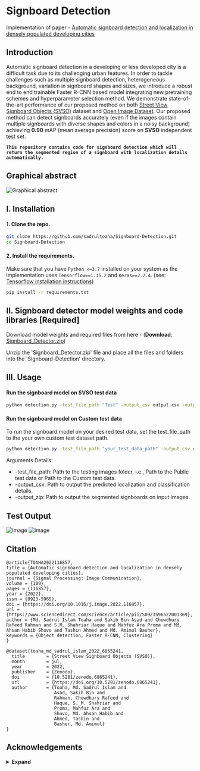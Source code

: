 # Signboard Detection 
Implementation of paper - [Automatic signboard detection and localization in densely populated developing cities](https://www.sciencedirect.com/science/article/abs/pii/S0923596522001369#preview-section-references)

## Introduction

Automatic signboard detection in a developing or less developed city is a difficult task due to its challenging urban features. In order to tackle challenges such as multiple signboard detection, heterogeneous background, variation in signboard shapes and sizes, we introduce a robust end to end trainable Faster R-CNN based model integrating new pretraining schemes and hyperparameter selection method. We demonstrate state-of-the-art performance of our proposed method on both [Street View Signboard Objects (SVSO)](https://zenodo.org/record/6865241) dataset and [Open Image Dataset](https://storage.googleapis.com/openimages/web/download.html). Our proposed method can detect signboards accurately (even if the images contain multiple signboards with diverse shapes and colors in a noisy background) achieving **0.90** mAP (mean average precision) score on **SVSO** independent test set.

**`This repository contains code for signboard detection which will return the segmented region of a signboard with localization details automatically.`**

## Graphical abstract
![Graphical abstract](https://user-images.githubusercontent.com/16709991/218386949-d81448df-deb3-4822-acd4-c4629fcf0c76.jpg)


## I. Installation

#### 1. Clone the repo.
```bash
git clone https://github.com/sadrultoaha/Signboard-Detection.git
cd Signboard-Detection
```

#### 2. Install the requirements.
Make sure that you have `Python <=3.7` installed on your system as the implementation uses `Tensorflow==1.15.2` and `Keras==2.2.4`. (see: [Tensorflow installation instructions](https://www.tensorflow.org/install))
```bash
pip install -r requirements.txt
```

## II. Signboard detector model weights and code libraries [**Required**]

Download model weights and required files from here - (**Download**: [Signboard_Detector.zip](https://drive.google.com/file/d/1Jcq6vEbAiJU9B0YVlQEMKhnIPdM-aThI/view?usp=share_link))

Unzip the 'Signboard_Detector.zip' file and place all the files and folders into the 'Signboard-Detection' directory.

## III. Usage

#### Run the signboard model on SVSO test data
```bash
python detection.py -test_file_path "Test" -output_csv output.csv -output_zip result.zip
```
#### Run the signboard model on Custom test data
To run the signboard model on your desired test data, set the test_file_path to the your own custom test dataset path.
```bash
python detection.py -test_file_path "your_test_data_path" -output_csv output.csv -output_zip result.zip
```

Arguments Details:
* -test_file_path: Path to the testing images folder, i.e., Path to the Public test data or Path to the Custom test data.
* -output_csv: Path to output the predicted localization and classification details.
* -output_zip: Path to output the segmented signboards on input images.

## Test Output
![image](https://user-images.githubusercontent.com/16709991/100400796-e1ac1e00-3081-11eb-9f15-7ab4d400514d.png)
![image](https://user-images.githubusercontent.com/16709991/100403087-13c07e80-3088-11eb-821f-ad88419293d8.png)


## Citation

```
@article{TOAHA2022116857,
title = {Automatic signboard detection and localization in densely populated developing cities},
journal = {Signal Processing: Image Communication},
volume = {109},
pages = {116857},
year = {2022},
issn = {0923-5965},
doi = {https://doi.org/10.1016/j.image.2022.116857},
url = {https://www.sciencedirect.com/science/article/pii/S0923596522001369},
author = {Md. Sadrul Islam Toaha and Sakib Bin Asad and Chowdhury Rafeed Rahman and S.M. Shahriar Haque and Mahfuz Ara Proma and Md. Ahsan Habib Shuvo and Tashin Ahmed and Md. Amimul Basher},
keywords = {Object detection, Faster R-CNN, Clustering}
}

@dataset{toaha_md_sadrul_islam_2022_6865241,
  title        = {Street View Signboard Objects (SVSO)},
  month        = jul,
  year         = 2022,
  publisher    = {Zenodo},
  doi          = {10.5281/zenodo.6865241},
  url          = {https://doi.org/10.5281/zenodo.6865241},
  author       = {Toaha, Md. Sadrul Islam and
                  Asad, Sakib Bin and
                  Rahman, Chowdhury Rafeed and
                  Haque, S. M. Shahriar and
                  Proma, Mahfuz Ara and
                  Shuvo, Md. Ahsan Habib and
                  Ahmed, Tashin and
                  Basher, Md. Amimul}
}

```


## Acknowledgements

<details><summary> <b>Expand</b> </summary>

* [https://github.com/rbgirshick/py-faster-rcnn](https://github.com/rbgirshick/py-faster-rcnn)
* [https://github.com/yhenon/keras-frcnn](https://github.com/yhenon/keras-frcnn)
* [https://github.com/kbardool/Keras-frcnn](https://github.com/kbardool/Keras-frcnn)
    
</details>
